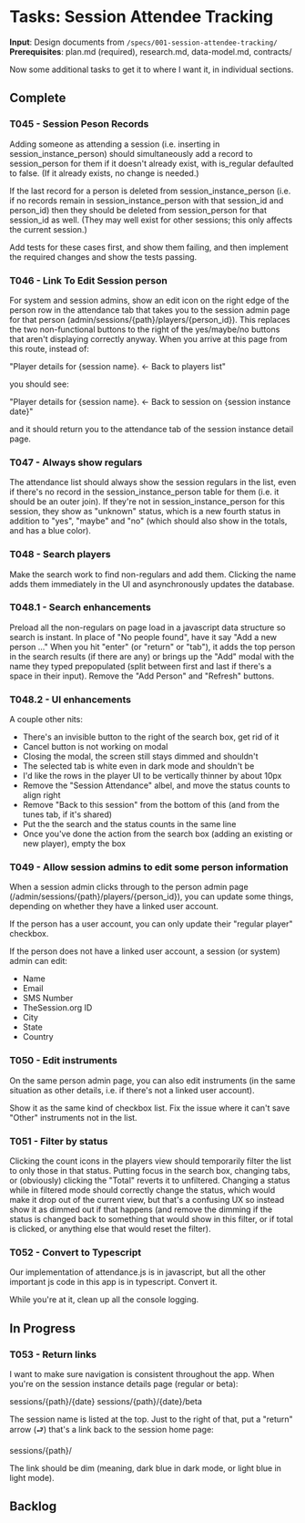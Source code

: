 # Tasks: Session Attendee Tracking

**Input**: Design documents from `/specs/001-session-attendee-tracking/`
**Prerequisites**: plan.md (required), research.md, data-model.md, contracts/

Now some additional tasks to get it to where I want it, in individual sections.

## Complete

### T045 - Session Peson Records

Adding someone as attending a session (i.e. inserting in session_instance_person) should simultaneously add a record to session_person for them if it doesn't already exist, with is_regular defaulted to false. (If it already exists, no change is needed.)

If the last record for a person is deleted from session_instance_person (i.e. if no records remain in session_instance_person with that session_id and person_id) then they should be deleted from session_person for that session_id as well. (They may well exist for other sessions; this only affects the current session.)

Add tests for these cases first, and show them failing, and then implement the required changes and show the tests passing.

### T046 - Link To Edit Session person

For system and session admins, show an edit icon on the right edge of the person row in the attendance tab that takes you to the session admin page for that person (admin/sessions/{path}/players/{person_id}). This replaces the two non-functional buttons to the right of the yes/maybe/no buttons that aren't displaying correctly anyway. When you arrive at this page from this route, instead of:

"Player details for {session name}. ← Back to players list"

you should see:

"Player details for {session name}. ← Back to session on {session instance date}"

and it should return you to the attendance tab of the session instance detail page. 

### T047 - Always show regulars

The attendance list should always show the session regulars in the list, even if there's no record in the session_instance_person table for them (i.e. it should be an outer join). If they're not in session_instance_person for this session, they show as "unknown" status, which is a new fourth status in addition to "yes", "maybe" and "no" (which should also show in the totals, and has a blue color).

### T048 - Search players

Make the search work to find non-regulars and add them. Clicking the name adds them immediately in the UI and asynchronously updates the database.


### T048.1 - Search enhancements

Preload all the non-regulars on page load in a javascript data structure so search is instant.
In place of "No people found", have it say "Add a new person ..."
When you hit "enter" (or "return" or "tab"), it adds the top person in the search results (if there are any) or brings up the "Add" modal with the name they typed prepopulated (split between first and last if there's a space in their input).
Remove the "Add Person" and "Refresh" buttons.

### T048.2 - UI enhancements

A couple other nits:

- There's an invisible button to the right of the search box, get rid of it
- Cancel button is not working on modal
- Closing the modal, the screen still stays dimmed and shouldn't
- The selected tab is white even in dark mode and shouldn't be
- I'd like the rows in the player UI to be vertically thinner by about 10px
- Remove the "Session Attendance" albel, and move the status counts to align right
- Remove "Back to this session" from the bottom of this (and from the tunes tab, if it's shared)
- Put the the search and the status counts in the same line
- Once you've done the action from the search box (adding an existing or new player), empty the box


### T049 - Allow session admins to edit some person information

When a session admin clicks through to the person admin page (/admin/sessions/{path}/players/{person_id}), you can update some things, depending on whether they have a linked user account.

If the person has a user account, you can only update their "regular player" checkbox.

If the person does not have a linked user account, a session (or system) admin can edit:
- Name
- Email
- SMS Number
- TheSession.org ID
- City
- State
- Country


### T050 - Edit instruments

On the same person admin page, you can also edit instruments (in the same situation as other details, i.e. if there's not a linked user account).

Show it as the same kind of checkbox list. Fix the issue where it can't save "Other" instruments not in the list.


### T051 - Filter by status

Clicking the count icons in the players view should temporarily filter the list to only those in that status. Putting focus in the search box, changing tabs, or (obviously) clicking the "Total" reverts it to unfiltered. Changing a status while in filtered mode should correctly change the status, which would make it drop out of the current view, but that's a confusing UX so instead show it as dimmed out if that happens (and remove the dimming if the status is changed back to something that would show in this filter, or if total is clicked, or anything else that would reset the filter).

### T052 - Convert to Typescript

Our implementation of attendance.js is in javascript, but all the other important js code in this app is in typescript. Convert it.

While you're at it, clean up all the console logging.

## In Progress

### T053 - Return links

I want to make sure navigation is consistent throughout the app. When you're on the session instance details page (regular or beta):

sessions/{path}/{date}
sessions/{path}/{date}/beta

The session name is listed at the top. Just to the right of that, put a "return" arrow (⮐) that's a link back to the session home page:

sessions/{path}/

The link should be dim (meaning, dark blue in dark mode, or light blue in light mode).

## Backlog
